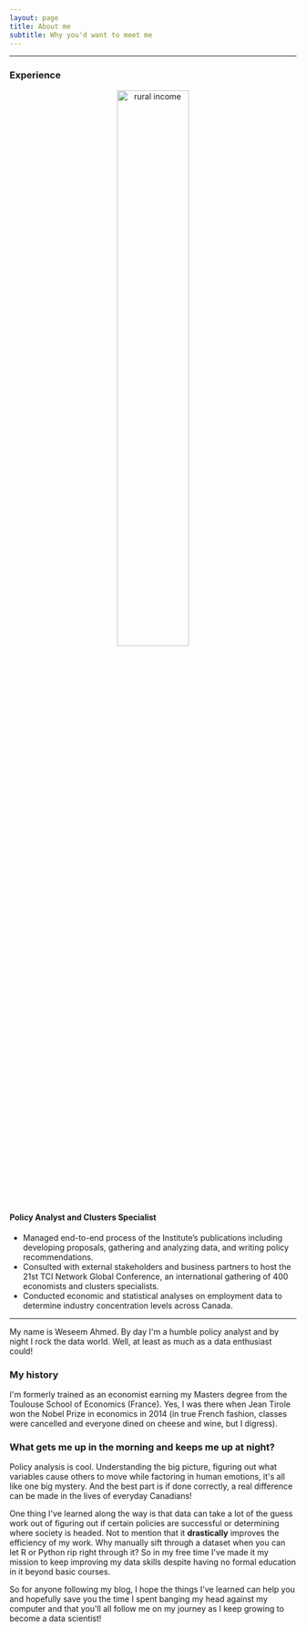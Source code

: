 ```yaml
---
layout: page
title: About me
subtitle: Why you'd want to meet me
---
```

<hr>
<h3> Experience </h3>

<p align="center">
  <img alt="rural income"
       width = "50%"
  src="{{ site.baseurl }}/img/icap-logo.png"/>
</p>

<h4> Policy Analyst and Clusters Specialist </h4>
<ul>
  <li> Managed end-to-end process of the Institute’s publications including developing proposals, gathering and analyzing data, and writing policy recommendations.
 </li> 
  <li> Consulted with external stakeholders and business partners to host the 21st TCI Network Global Conference, an international gathering of 400 economists and clusters specialists. </li> 
  <li> Conducted economic and statistical analyses on employment data to determine industry concentration levels across Canada. </li> 
</ul>  

<hr>

My name is Weseem Ahmed. By day I'm a humble policy analyst and by night I rock the data world. Well, at least as much as a data enthusiast could!

### My history
I'm formerly trained as an economist earning my Masters degree from the Toulouse School of Economics (France). Yes, I was there when Jean Tirole won the Nobel Prize in economics in 2014 (in true French fashion, classes were cancelled and everyone dined on cheese and wine, but I digress).

### What gets me up in the morning and keeps me up at night?
Policy analysis is cool. Understanding the big picture, figuring out what variables cause others to move while factoring in human emotions, it's all like one big mystery. And the best part is if done correctly, a real difference can be made in the lives of everyday Canadians!

One thing I've learned along the way is that data can take a lot of the guess work out of figuring out if certain policies are successful or determining where society is headed. Not to mention that it **drastically** improves the efficiency of my work. Why manually sift through a dataset when you can let R or Python rip right through it? So in my free time I've made it my mission to keep improving my data skills despite having no formal education in it beyond basic courses.

So for anyone following my blog, I hope the things I've learned can help you and hopefully save you the time I spent banging my head against my computer and that you'll all follow me on my journey as I keep growing to become a data scientist!
